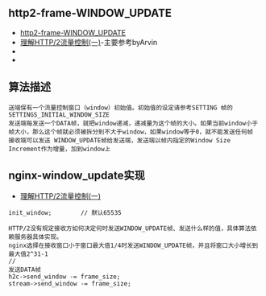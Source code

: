 ## http2-frame-WINDOW_UPDATE
- [http2-frame-WINDOW_UPDATE](https://blog.csdn.net/weixin_34349320/article/details/89609644)
- [理解HTTP/2流量控制(一)](https://blog.csdn.net/liujiyong7/article/details/60151838)-主要参考byArvin
- []()
- []()
## 算法描述
```
送端保有一个流量控制窗口（window）初始值。初始值的设定请参考SETTING 帧的 SETTINGS_INITIAL_WINDOW_SIZE
发送端每发送一个DATA帧，就把window递减，递减量为这个帧的大小。如果当前window小于帧大小，那么这个帧就必须被拆分到不大于window，如果window等于0，就不能发送任何帧
接收端可以发送 WINDOW_UPDATE帧给发送端，发送端以帧内指定的Window Size Increment作为增量，加到window上

```

## nginx-window_update实现
- [理解HTTP/2流量控制(一)](https://blog.csdn.net/liujiyong7/article/details/60151838)
```
init_window;        // 默认65535

HTTP/2没有规定接收方如何决定何时发送WINDOW_UPDATE帧、发送什么样的值，具体算法依赖服务器具体实现。
nginx选择在接收窗口小于窗口最大值1/4时发送WINDOW_UPDATE帧，并且将窗口大小增长到最大值2^31-1
//
发送DATA帧
h2c->send_window -= frame_size; 
stream->send_window -= frame_size;
```